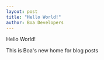 ```yaml
---
layout: post
title: "Hello World!"
author: Boa Developers
---
```


Hello World!

This is Boa's new home for blog posts

